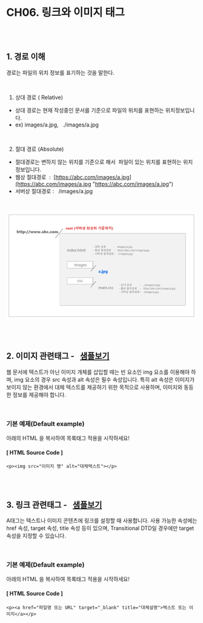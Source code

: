 # CH06. 링크와 이미지 태그

<br>
<br>

## 1. 경로 이해

경로는 파일의 위치 정보를 표기하는 것을 말한다.

<br>

1) 상대 경로 ( Relative)

- 상대 경로는 현재 작성중인 문서를 기준으로 파일의 위치를 표현하는 위치정보입니다.
- ex) images/a.jpg,   ./images/a.jpg

<br>

2) 절대 경로 (Absolute)

- 절대경로는 변하지 않는 위치를 기준으로 해서  파일이 있는 위치를 표현하는 위치정보입니다.
- 웹상 절대경로  :  [https://abc.com/images/a.jpg](https://abc.com/images/a.jpg "https://abc.com/images/a.jpg")
- 서버상 절대경로 :   /images/a.jpg

<br>  

![](Files/image%2044.png)

  
<br>
<br>  

## 2. 이미지 관련태그 \-   [샘플보기](http://wdschools.co.kr/gate/classroom/chapter1-html5/page/sample/test3.html)

  

웹 문서에 텍스트가 아닌 이미지 개체를 삽입할 때는 빈 요소인 img 요소를 이용해야 하며, img 요소의 경우 src 속성과 alt 속성은 필수 속성입니다. 특히 alt 속성은 이미지가 보이지 않는 환경에서 대체 텍스트를 제공하기 위한 목적으로 사용하며, 이미지와 동등한 정보를 제공해야 합니다.

<br>

### 기본 예제(Default example)

아래의 HTML 을 복사하여 목록태그 적용을 시작하세요!

  

#### \[ HTML Source Code \]

```
<p><img src="이미지 명" alt="대체텍스트"></p> 
```

<br>
<br>

## 3. 링크 관련태그 \-   [샘플보기](http://wdschools.co.kr/gate/classroom/chapter1-html5/page/sample/test4.html)
  

A태그는 텍스트나 이미지 콘텐츠에 링크를 설정할 때 사용합니다. 사용 가능한 속성에는 href 속성, target 속성, title 속성 등이 있으며, Transitional DTD일 경우에만 target 속성을 지정할 수 있습니다.

<br>

### 기본 예제(Default example)

아래의 HTML 을 복사하여 목록태그 적용을 시작하세요!

  

#### \[ HTML Source Code \]

```
<p><a href="파일명 또는 URL" target="_blank" title="대체설명">텍스트 또는 이미지</a></p>
```